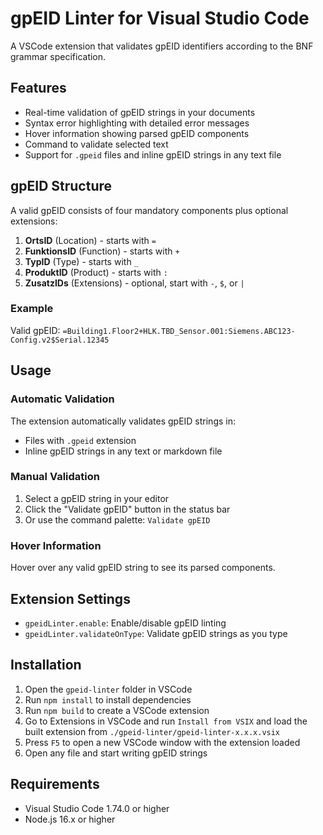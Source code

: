 # gpEID Linter for Visual Studio Code

A VSCode extension that validates gpEID identifiers according to the BNF grammar specification.

## Features

- Real-time validation of gpEID strings in your documents
- Syntax error highlighting with detailed error messages
- Hover information showing parsed gpEID components
- Command to validate selected text
- Support for `.gpeid` files and inline gpEID strings in any text file

## gpEID Structure

A valid gpEID consists of four mandatory components plus optional extensions:

1. **OrtsID** (Location) - starts with `=`
2. **FunktionsID** (Function) - starts with `+`
3. **TypID** (Type) - starts with `_`
4. **ProduktID** (Product) - starts with `:`
5. **ZusatzIDs** (Extensions) - optional, start with `-`, `$`, or `|`

### Example

Valid gpEID: `=Building1.Floor2+HLK.TBD_Sensor.001:Siemens.ABC123-Config.v2$Serial.12345`

## Usage

### Automatic Validation

The extension automatically validates gpEID strings in:
- Files with `.gpeid` extension
- Inline gpEID strings in any text or markdown file

### Manual Validation

1. Select a gpEID string in your editor
2. Click the "Validate gpEID" button in the status bar
3. Or use the command palette: `Validate gpEID`

### Hover Information

Hover over any valid gpEID string to see its parsed components.

## Extension Settings

- `gpeidLinter.enable`: Enable/disable gpEID linting
- `gpeidLinter.validateOnType`: Validate gpEID strings as you type

## Installation

1. Open the `gpeid-linter` folder in VSCode
2. Run `npm install` to install dependencies
3. Run `npm build` to create a VSCode extension
4. Go to Extensions in VSCode and run `Install from VSIX` and load the built extension from `./gpeid-linter/gpeid-linter-x.x.x.vsix`
5. Press `F5` to open a new VSCode window with the extension loaded
6. Open any file and start writing gpEID strings

## Requirements

- Visual Studio Code 1.74.0 or higher
- Node.js 16.x or higher